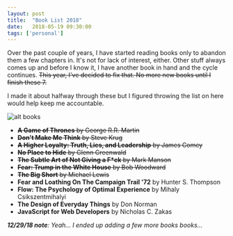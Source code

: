 ```yaml
---
layout: post
title:  "Book List 2018"
date:   2018-05-19 09:30:00
tags: ['personal']
---
```


Over the past couple of years, I have started reading books only to abandon them a few chapters in. It's not for lack of interest, either. Other stuff always comes up and before I know it, I have another book in hand and the cycle continues. ~~This year, I've decided to fix that. No more new books until I finish these 7.~~

I made it about halfway through these but I figured throwing the list on here would help keep me accountable.

![alt books](https://i.imgur.com/Hg87qce.jpg)

* ~~**A Game of Thrones** by George R.R. Martin~~
* ~~**Don't Make Me Think** by Steve Krug~~
* ~~**A Higher Loyalty: Truth, Lies, and Leadership** by James Comey~~
* ~~**No Place to Hide** by Glenn Greenwald~~
* ~~**The Subtle Art of Not Giving a F*ck** by Mark Manson~~
* ~~**Fear: Trump in the White House** by Bob Woodward~~
* ~~**The Big Short** by Michael Lewis~~
* **Fear and Loathing On The Campaign Trail '72** by Hunter S. Thompson
* **Flow: The Psychology of Optimal Experience** by Mihaly Csikszentmihalyi
* **The Design of Everyday Things** by Don Norman
* **JavaScript for Web Developers** by Nicholas C. Zakas

_**12/29/18 note**: Yeah... I ended up adding a few more books books..._